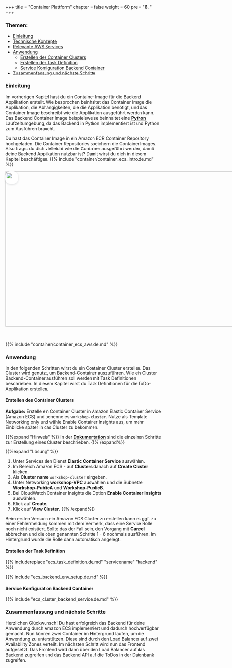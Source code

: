 +++
title = "Container Plattform"
chapter = false
weight = 60
pre = "<b>6. </b>"
+++

### Themen:
- [Einleitung](#einleitung)
- [Technische Konzepte](#technische-konzepte)
- [Relevante AWS Services](#relevante-aws-services)
- [Anwendung](#anwendung)
  - [Erstellen des Container Clusters](#erstellen-des-container-clusters)
  - [Erstellen der Task Definition](#erstellen-der-task-definition)
  - [Service Konfiguration Backend Container](#service-konfiguration-backend-container)
- [Zusammenfassung und nächste Schritte](#zusammenfassung-und-nächste-schritte)


### Einleitung
Im vorherigen Kapitel hast du ein Container Image für die Backend Applikation erstellt. Wie besprochen beinhaltet das Container Image die Applikation, die Abhängigkeiten, die die Applikation benötigt, und das Container Image beschreibt wie die Applikation ausgeführt werden kann. Das Backend Container Image beispielsweise beinhaltet eine **[Python](https://de.wikipedia.org/wiki/Python_(Programmiersprache))** Laufzeitumgebung, da das Backend in Python implementiert ist und Python zum Ausführen braucht. 

Du hast das Container Image in ein Amazon ECR Container Repository hochgeladen. Die Container Repositories speichern die Container Images. Also fragst du dich vielleicht wie die Container ausgeführt werden, damit deine Backend Applikation nutzbar ist? Damit wirst du dich in diesem Kapitel beschäftigen.
{{% include "container/container_ecs_intro.de.md" %}}

<style>

.img-comp-container {
  position: relative;
  height: 500px; /*should be the same height as the images*/
  box-sizing: border-box;
}

.img-comp-img {
  position: absolute;
  width: auto;
  height: auto;
  overflow: hidden;
  box-sizing: border-box;
}

.img-comp-img img {
  display: block;
  vertical-align: middle;
  box-sizing: border-box;
}

.img-comp-slider {
  position: absolute;
  z-index: 9;
  cursor: ew-resize;
  /*set the appearance of the slider:*/
  width: 40px;
  height: 40px;
  background-color: white;
  border-radius: 15px;
  box-sizing: border-box;
  box-shadow: 0px 2px 6px hsla(210, 50%, 10%, 0.15);
}

.img-comp-overlay{
    box-sizing: border-box;
}
</style>

<div class="img-comp-container">
  <div  class="img-comp-img">
    <img style="max-width:830px;" src="/images/container_orchester_l.svg" width="830" height="500">
  </div>
  <div id="slider-handle" class="img-comp-slider">
  <img style="margin:0;padding-top:6px;padding-bottom:6px; padding-left:3.5px;padding-right:3.5px;cursor: ew-resize;" src="/images/comparison_icon.svg">
  </div>
  <div class="img-comp-img img-comp-overlay">
    <img style="max-width:830px;" src="/images/orchester.svg" width="830" height="500">
  </div>
</div>



<script type="text/javascript">
function compareImages(img) {
    var slider, img, clicked = 0, w, h;
    /* Get the width and height of the img element */
    w = img.offsetWidth;
    h = img.offsetHeight;
    /* Set the width of the img element to 50%: */
    img.style.width = (w / 2) + "px";
    /* Create slider: */
    console.dir(document == null);
   // slider = document.createElement("DIV");
    slider = document.getElementById("slider-handle");
   // slider.setAttribute("class", "img-comp-slider");
    /* Insert slider */
    //img.parentElement.insertBefore(slider, img);
    /* Position the slider in the middle: */
    slider.style.top = (h / 2) - (slider.offsetHeight / 2) + "px";
    slider.style.left = (w / 2) - (slider.offsetWidth / 2) + "px";
    /* Execute a function when the mouse button is pressed: */
    slider.addEventListener("mousedown", slideReady);
    /* And another function when the mouse button is released: */
    window.addEventListener("mouseup", slideFinish);
    /* Or touched (for touch screens: */
    slider.addEventListener("touchstart", slideReady);
    /* And released (for touch screens: */
    window.addEventListener("touchend", slideFinish);
    function slideReady(e) {
        /* Prevent any other actions that may occur when moving over the image: */
        e.preventDefault();
        /* The slider is now clicked and ready to move: */
        clicked = 1;
        /* Execute a function when the slider is moved: */
        window.addEventListener("mousemove", slideMove);
        window.addEventListener("touchmove", slideMove);
    }
    function slideFinish() {
        /* The slider is no longer clicked: */
        clicked = 0;
    }
    function slideMove(e) {
        var pos;
        /* If the slider is no longer clicked, exit this function: */
        if (clicked == 0) return false;
        /* Get the cursor's x position: */
        pos = getCursorPos(e)
        /* Prevent the slider from being positioned outside the image: */
        if (pos < 0) pos = 0;
        if (pos > w) pos = w;
        /* Execute a function that will resize the overlay image according to the cursor: */
        slide(pos);
    }
    function getCursorPos(e) {
        var a, x = 0;
        e = (e.changedTouches) ? e.changedTouches[0] : e;
        /* Get the x positions of the image: */
        a = img.getBoundingClientRect();
        /* Calculate the cursor's x coordinate, relative to the image: */
        x = e.pageX - a.left;
        /* Consider any page scrolling: */
        x = x - window.pageXOffset;
        return x;
    }
    function slide(x) {
        /* Resize the image: */
        img.style.width = x + "px";
        /* Position the slider: */
        slider.style.left = img.offsetWidth - (slider.offsetWidth / 2) + "px";
    }
}

var x, i;
/* Find all elements with an "overlay" class: */
x = document.getElementsByClassName("img-comp-overlay");
for (i = 0; i < x.length; i++) {
    /* Once for each "overlay" element:
    pass the "overlay" element as a parameter when executing the compareImages function: */
    compareImages(x[i]);

}
</script>

<br>
<br>

{{% include "container/container_ecs_aws.de.md" %}}


### Anwendung
In den folgenden Schritten wirst du ein Container Cluster erstellen. Das Cluster wird genutzt, um Backend-Container auszuführen. Wie ein Cluster Backend-Container ausführen soll werden mit Task Definitionen beschrieben. In diesem Kapitel wirst du Task Definitionen für die ToDo-Applikation erstellen.

#### Erstellen des Container Clusters

**Aufgabe:**
Erstelle ein Container Cluster in Amazon Elastic Container Service (Amazon ECS) und benenne es ``workshop-cluster``. Nutze als Template Networking only und wähle Enable Container Insights aus, um mehr Einblicke später in das Cluster zu bekommen.

{{%expand "Hinweis" %}}
In der **[Dokumentation](https://docs.aws.amazon.com/de_de/AmazonECS/latest/developerguide/create_cluster.html  )** sind die einzelnen Schritte zur Erstellung eines Cluster beschrieben.
{{% /expand%}}

{{%expand "Lösung" %}}
1. Unter Services den Dienst **Elastic Container Service** auswählen.
1. Im Bereich Amazon ECS -  auf **Clusters** danach auf **Create Cluster** klicken.
1. Als **Cluster name** ``workshop-cluster`` eingeben.
1. Unter Networking **workshop-VPC** auswählen und die Subnetze **Workshop-PublicA** und **Workshop-PublicB**.
1. Bei CloudWatch Container Insights die Option **Enable Container Insights** auswählen.
1. Klick auf **Create**.
1. Klick auf **View Cluster**.
{{% /expand%}}
<!-- Fix this with shortcodes -->
<div class="notices note">

Beim ersten Versuch ein Amazon ECS Cluster zu erstellen kann es ggf. zu einer Fehlermeldung kommen mit dem Vermerk, dass eine Service Rolle noch nicht existiert. Sollte das der Fall sein, den Vorgang mit **Cancel** abbrechen und die oben genannten Schritte 1 - 6 nochmals ausführen. Im Hintergrund wurde die Rolle dann automatisch angelegt.

</div>

#### Erstellen der Task Definition 

{{% includereplace "ecs_task_definition.de.md" "servicename" "backend" %}}

{{% include "ecs_backend_env_setup.de.md" %}}

#### Service Konfiguration Backend Container

{{% include "ecs_cluster_backend_service.de.md" %}}

### Zusammenfassung und nächste Schritte 
Herzlichen Glückwunsch! Du hast erfolgreich das Backend für deine Anwendung durch Amazon ECS implementiert und dadurch hochverfügbar gemacht. Nun können zwei Container im Hintergrund laufen, um die Anwendung zu unterstützen. Diese sind durch den Load Balancer auf zwei Availability Zones verteilt. Im nächsten Schritt wird nun das Frontend aufgesetzt. Das Frontend wird dann über den Load Balancer auf das Backend zugreifen und das Backend API auf die ToDos in der Datenbank zugreifen.